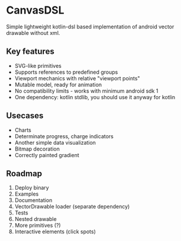 # CanvasDSL

Simple lightweight kotlin-dsl based implementation of android vector drawable without xml.

## Key features

* SVG-like primitives
* Supports references to predefined groups 
* Viewport mechanics with relative "viewport points"
* Mutable model, ready for animation
* No compatibility limits - works with minimum android sdk 1
* One dependency: kotlin stdlib, you should use it anyway for kotlin

## Usecases

* Charts
* Determinate progress, charge indicators
* Another simple data visualization 
* Bitmap decoration
* Correctly painted gradient


## Roadmap

1. Deploy binary 
2. Examples
3. Documentation
4. VectorDrawable loader (separate dependency)  
6. Tests
7. Nested drawable 
8. More primitives (?)
9. Interactive elements (click spots)
